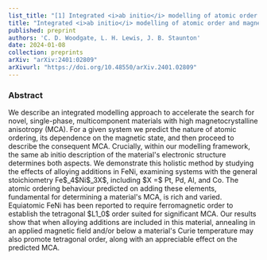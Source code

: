 ```yaml
---
list_title: "[1] Integrated <i>ab initio</i> modelling of atomic order and magnetic anisotropy for rare-earth-free magnet design: effects of alloying additions in L1<sub>0</sub> FeNi"
title: "Integrated <i>ab initio</i> modelling of atomic order and magnetic anisotropy for rare-earth-free magnet design: effects of alloying additions in L1<sub>0</sub> FeNi"
published: preprint
authors: 'C. D. Woodgate, L. H. Lewis, J. B. Staunton'
date: 2024-01-08
collection: preprints
arXiv: "arXiv:2401:02809"
arXivurl: "https://doi.org/10.48550/arXiv.2401.02809"
---
```


<h3>Abstract</h3>
We describe an integrated modelling approach to accelerate the search for novel, single-phase, multicomponent materials with high magnetocrystalline anisotropy (MCA). For a given system we predict the nature of atomic ordering, its dependence on the magnetic state, and then proceed to describe the consequent MCA. Crucially, within our modelling framework, the same ab initio description of the material's electronic structure determines both aspects. We demonstrate this holistic method by studying the effects of alloying additions in FeNi, examining systems with the general stoichiometry Fe$_4$Ni$_3X$, including $X =$ Pt, Pd, Al, and Co. The atomic ordering behaviour predicted on adding these elements, fundamental for determining a material's MCA, is rich and varied. Equiatomic FeNi has been reported to require ferromagnetic order to establish the tetragonal $L1_0$ order suited for significant MCA. Our results show that when alloying additions are included in this material, annealing in an applied magnetic field and/or below a material's Curie temperature may also promote tetragonal order, along with an appreciable effect on the predicted MCA.
